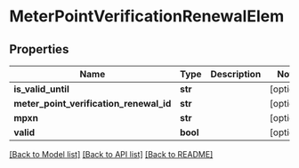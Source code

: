 # MeterPointVerificationRenewalElem

## Properties
Name | Type | Description | Notes
------------ | ------------- | ------------- | -------------
**is_valid_until** | **str** |  | [optional] 
**meter_point_verification_renewal_id** | **str** |  | [optional] 
**mpxn** | **str** |  | [optional] 
**valid** | **bool** |  | [optional] 

[[Back to Model list]](../README.md#documentation-for-models) [[Back to API list]](../README.md#documentation-for-api-endpoints) [[Back to README]](../README.md)

